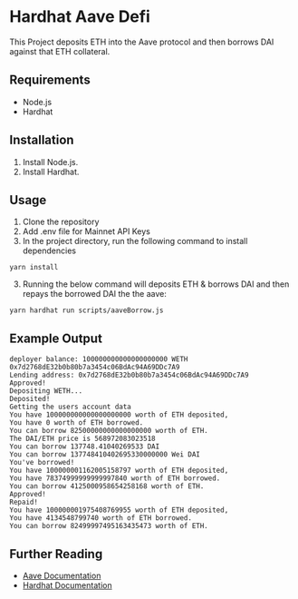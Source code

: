 # Hardhat Aave Defi

This Project deposits ETH into the Aave protocol and then borrows DAI against that ETH collateral.

## Requirements

-   Node.js
-   Hardhat

## Installation

1. Install Node.js.
2. Install Hardhat.

## Usage

1. Clone the repository
2. Add .env file for Mainnet API Keys
3. In the project directory, run the following command to install dependencies

```
yarn install
```

3. Running the below command will deposits ETH & borrows DAI and then repays the borrowed DAI the the aave:

```
yarn hardhat run scripts/aaveBorrow.js
```

## Example Output

```
deployer balance: 100000000000000000000 WETH
0x7d2768dE32b0b80b7a3454c06BdAc94A69DDc7A9
Lending address: 0x7d2768dE32b0b80b7a3454c06BdAc94A69DDc7A9
Approved!
Depositing WETH...
Deposited!
Getting the users account data
You have 100000000000000000000 worth of ETH deposited,
You have 0 worth of ETH borrowed.
You can borrow 82500000000000000000 worth of ETH.
The DAI/ETH price is 568972083023518
You can borrow 137748.41040269533 DAI
You can borrow 137748410402695330000000 Wei DAI
You've borrowed!
You have 100000001162005158797 worth of ETH deposited,
You have 78374999999999997840 worth of ETH borrowed.
You can borrow 4125000958654258168 worth of ETH.
Approved!
Repaid!
You have 100000001975408769955 worth of ETH deposited,
You have 4134548799740 worth of ETH borrowed.
You can borrow 82499997495163435473 worth of ETH.
```

## Further Reading

-   [Aave Documentation](https://docs.aave.com/)
-   [Hardhat Documentation](https://hardhat.org/)
